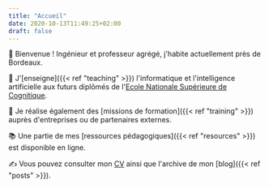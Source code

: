 ```yaml
---
title: "Accueil"
date: 2020-10-13T11:49:25+02:00
draft: false
---
```


👋 Bienvenue ! Ingénieur et professeur agrégé, j'habite actuellement près de Bordeaux.

🏫 J'[enseigne]({{< ref "teaching" >}}) l'informatique et l'intelligence artificielle aux futurs diplômés de l'[Ecole Nationale Supérieure de Cognitique](https://ensc.bordeaux-inp.fr).

🤝 Je réalise également des [missions de formation]({{< ref "training" >}}) auprès d'entreprises ou de partenaires externes.

📚 Une partie de mes [ressources pédagogiques]({{< ref "resources" >}}) est disponible en ligne.

✍️ Vous pouvez consulter mon [CV](http://cv.bpesquet.fr/CV_BaptistePesquet.pdf) ainsi que l'archive de mon [blog]({{< ref "posts" >}}).
